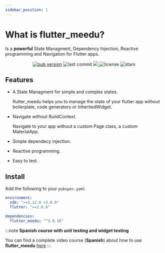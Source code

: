 ```yaml
---
sidebar_position: 1
---
```


# What is flutter_meedu?

Is a **powerful** State Managment, Dependency Injection, Reactive programming and Navigation for Flutter apps.

<p align="center">
  <a href="https://pub.dev/packages/flutter_meedu"><img alt="pub version" src="https://img.shields.io/pub/v/flutter_meedu?include_prereleases&label=flutter_meedu"/></a>

  <img style={{marginLeft:10}} alt="last commit" src="https://img.shields.io/github/last-commit/darwin-morocho/flutter-meedu"/>
   <a style={{marginLeft:10}} href="https://codecov.io/gh/darwin-morocho/flutter-meedu">
  <img src="https://codecov.io/gh/darwin-morocho/flutter-meedu/branch/master/graph/badge.svg?token=VM29N1NHWJ"/>
  </a>
  <img style={{marginLeft:10}} alt="license" src="https://img.shields.io/github/license/darwin-morocho/flutter-meedu"/>
  <img style={{marginLeft:10}} alt="stars" src="https://img.shields.io/github/stars/darwin-morocho/flutter-meedu?style=social"/>
</p>


## Features
- A State Managment for simple and complex states.

  flutter_meedu helps you to manage the state of your flutter app without boilerplate, code generators or InheritedWidget.

- Navigate without BuildContext.
 
  Navigate to your app without a custom Page class, a custom MaterialApp.

- Simple dependecy injection.

- Reactive programming.

- Easy to test.

## Install

Add the following to your `pubspec.yaml`

```yaml
environment:
  sdk: ">=2.12.0 <3.0.0"
  flutter: ">=2.0.0"

dependencies:
  flutter_meedu: "^3.0.10"
``` 




:::note
**Spanish course with unit testing and widget testing**

You can find a complete video course (**Spanish**) about how to use **flutter_meedu** [here](https://meedu.app/curso/flutter-gestion-de-estados-con-meedu)
:::